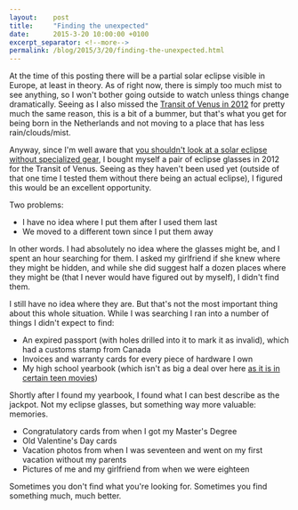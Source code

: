 ```yaml
---
layout:    post
title:     "Finding the unexpected"
date:      2015-3-20 10:00:00 +0100
excerpt_separator: <!--more-->
permalink: /blog/2015/3/20/finding-the-unexpected.html
---
```


At the time of this posting there will be a partial solar eclipse visible in Europe, at least in theory. As of right now, there is simply too much mist to see anything, so I won't bother going outside to watch unless things change dramatically. Seeing as I also missed the [Transit of Venus in 2012](http://en.wikipedia.org/wiki/Transit_of_Venus,_2012) for pretty much the same reason, this is a bit of a bummer, but that's what you get for being born in the Netherlands and not moving to a place that has less rain/clouds/mist.

<!--more-->
Anyway, since I'm well aware that [you shouldn't look at a solar eclipse without specialized gear](http://en.wikipedia.org/wiki/Solar_eclipse#Viewing), I bought myself a pair of eclipse glasses in 2012 for the Transit of Venus. Seeing as they haven't been used yet (outside of that one time I tested them without there being an actual eclipse), I figured this would be an excellent opportunity.

Two problems:
* I have no idea where I put them after I used them last
* We moved to a different town since I put them away


In other words. I had absolutely no idea where the glasses might be, and I spent an hour searching for them. I asked my girlfriend if she knew where they might be hidden, and while she did suggest half a dozen places where they might be (that I never would have figured out by myself), I didn't find them.

I still have no idea where they are. But that's not the most important thing about this whole situation. While I was searching I ran into a number of things I didn't expect to find:

* An expired passport (with holes drilled into it to mark it as invalid), which had a customs stamp from Canada
* Invoices and warranty cards for every piece of hardware I own
* My high school yearbook (which isn't as big a deal over here [as it is in certain teen movies](http://www.imdb.com/title/tt0127723/))


Shortly after I found my yearbook, I found what I can best describe as the jackpot. Not my eclipse glasses, but something way more valuable: memories.

* Congratulatory cards from when I got my Master's Degree
* Old Valentine's Day cards
* Vacation photos from when I was seventeen and went on my first vacation without my parents
* Pictures of me and my girlfriend from when we were eighteen


Sometimes you don't find what you're looking for. Sometimes you find something much, much better.